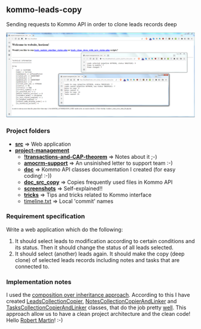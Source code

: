 ## kommo-leads-copy
Sending requests to Kommo API in order to clone leads records deep

![App screen and script logs][app-main-screen]

[app-main-screen]: https://github.com/natural-coding/kommo-leads-copy/blob/main/project-management/screenshots/for-readme/app-screens-all.png

### Project folders

- [**src**](./app) => Web application
- [**project-management**](./project-management)
   - [**!transactions-and-CAP-theorem**](./project-management/!transactions-and-CAP-theorem) => Notes about it ;-)
   - [**amocrm-support**](./project-management/amocrm-support) => An unsinished letter to support team :-)
   - [**doc**](./project-management/doc) => Kommo API classes documentation I created (for easy coding! :-))
   - [**doc_src_copy**](./project-management/doc_src_copy) => Copies frequently used files in Kommo API
   - [**screenshots**](./project-management/screenshots) => Self-explained!!
   - [**tricks**](./project-management/tricks) => Tips and tricks related to Kommo interface
   - [timeline.txt](./project-management/timeline.txt) => Local 'commit' names

### Requirement specification

Write a web application which do the following:
1. It should select leads to modification according to certain conditions and its status. Then it should change the status of all leads selected.
2. It should select (another) leads again. It should make the copy (deep clone) of selected leads records including notes and tasks that are connected to.

### Implementation notes

I used the [composition over inheritance approach](https://www.youtube.com/watch?v=wfMtDGfHWpA "funfunfunction youtube channel"). According to this I have created [LeadsCollectionCopier](./app/src/AmoCloud/LeadsCollectionCopier.php), [NotesCollectionCopierAndLinker](./app/src/AmoCloud/NotesCollectionCopierAndLinker.php) and [TasksCollectionCopierAndLinker](./app/src/AmoCloud/TasksCollectionCopierAndLinker.php) classes, that do the job pretty [well](./app/webroot/leads_clone_deep_with_new_status.php). This approach allow us to have a clean project architecture and the clean code! Hello [Robert Martin](https://www.amazon.com/Clean-Code-Handbook-Software-Craftsmanship/dp/0132350882 "Robert Martin Clean Code book")! :-)